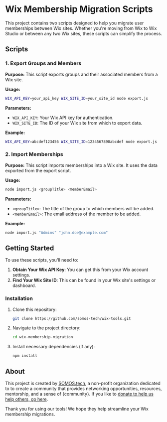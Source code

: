 # Wix Membership Migration Scripts

This project contains two scripts designed to help you migrate user memberships between Wix sites. Whether you're moving from Wix to Wix Studio or between any two Wix sites, these scripts can simplify the process.

## Scripts

### 1. Export Groups and Members

**Purpose:** This script exports groups and their associated members from a Wix site.

**Usage:**
```bash
WIX_API_KEY=your_api_key WIX_SITE_ID=your_site_id node export.js
```

**Parameters:**
- `WIX_API_KEY`: Your Wix API key for authentication.
- `WIX_SITE_ID`: The ID of your Wix site from which to export data.

**Example:**
```bash
WIX_API_KEY=abcdef123456 WIX_SITE_ID=1234567890abcdef node export.js
```

### 2. Import Memberships

**Purpose:** This script imports memberships into a Wix site. It uses the data exported from the export script.

**Usage:**
```bash
node import.js <groupTitle> <memberEmail>
```

**Parameters:**
- `<groupTitle>`: The title of the group to which members will be added.
- `<memberEmail>`: The email address of the member to be added.

**Example:**
```bash
node import.js "Admins" "john.doe@example.com"
```

## Getting Started

To use these scripts, you'll need to:

1. **Obtain Your Wix API Key**: You can get this from your Wix account settings.
2. **Find Your Wix Site ID**: This can be found in your Wix site's settings or dashboard.

### Installation

1. Clone this repository:
    ```bash
    git clone https://github.com/somos-tech/wix-tools.git
    ```

2. Navigate to the project directory:
    ```bash
    cd wix-membership-migration
    ```

3. Install necessary dependencies (if any):
    ```bash
    npm install
    ```

## About

This project is created by [SOMOS.tech](https://www.somos.tech/), a non-profit organization dedicated to to create a community that provides networking opportunities, resources, mentorship, and a sense of {community}. If you like to [donate to help us help others, go here](https://www.somos.tech/donate).

Thank you for using our tools! We hope they help streamline your Wix membership migrations.